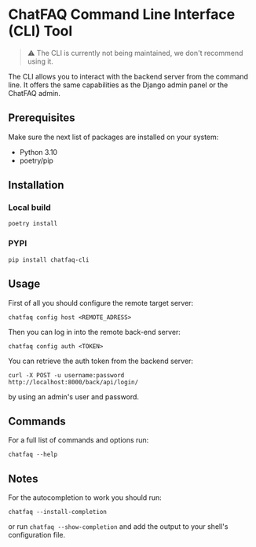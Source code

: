 # ChatFAQ Command Line Interface (CLI) Tool

> ⚠️ The CLI is currently not being maintained, we don't recommend using it.

The CLI allows you to interact with the backend server from the command line. It offers the same capabilities as the Django admin panel or the ChatFAQ admin.

## Prerequisites

Make sure the next list of packages are installed on your system:

- Python 3.10
- poetry/pip

## Installation

### Local build

`poetry install`

### PYPI

`pip install chatfaq-cli`

## Usage

First of all you should configure the remote target server:

`chatfaq config host <REMOTE_ADRESS>`

Then you can log in into the remote back-end server:

`chatfaq config auth <TOKEN>`

You can retrieve the auth token from the backend server:

`curl -X POST -u username:password http://localhost:8000/back/api/login/`

by using an admin's user and password.

## Commands

For a full list of commands and options run:

`chatfaq --help`

## Notes

For the autocompletion to work you should run:

`chatfaq --install-completion`

or run `chatfaq --show-completion` and add the output to your shell's configuration file.
